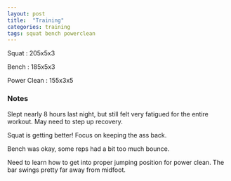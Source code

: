 ```yaml
---
layout: post
title:  "Training"
categories: training
tags: squat bench powerclean
---
```


Squat       :   205x5x3

Bench       :   185x5x3

Power Clean :   155x3x5

### Notes

Slept nearly 8 hours last night, but still felt very fatigued for the entire
workout. May need to step up recovery.

Squat is getting better! Focus on keeping the ass back.

Bench was okay, some reps had a bit too much bounce.

Need to learn how to get into proper jumping position for power clean. The bar
swings pretty far away from midfoot.
